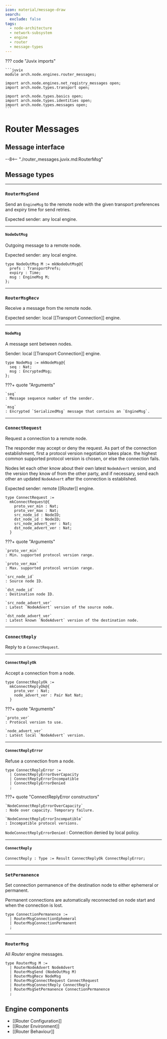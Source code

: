 ```yaml
---
icon: material/message-draw
search:
  exclude: false
tags:
  - node-architecture
  - network-subsystem
  - engine
  - router
  - message-types
---
```


??? code "Juvix imports"

    ```juvix
    module arch.node.engines.router_messages;

    import arch.node.engines.net_registry_messages open;
    import arch.node.types.transport open;

    import arch.node.types.basics open;
    import arch.node.types.identities open;
    import arch.node.types.messages open;
    ```

# Router Messages

## Message interface

--8<-- "./router_messages.juvix.md:RouterMsg"

<!-- TODO: Add message sequence diagrams -->

## Message types

---

### `RouterMsgSend`

Send an `EngineMsg` to the remote node with the given transport preferences and
expiry time for send retries.

Expected sender: any local engine.

---

#### `NodeOutMsg`

Outgoing message to a remote node.

Expected sender: any local engine.

<!-- --8<-- [start:NodeOutMsg] -->
```juvix
type NodeOutMsg M := mkNodeOutMsg@{
  prefs : TransportPrefs;
  expiry : Time;
  msg : EngineMsg M;
};
```
<!-- --8<-- [end:NodeOutMsg] -->

---

### `RouterMsgRecv`

Receive a message from the remote node.

Expected sender: local [[Transport Connection]] engine.

---

#### `NodeMsg`

A message sent between nodes.

Sender: local [[Transport Connection]] engine.

<!-- --8<-- [start:NodeMsg] -->
```juvix
type NodeMsg := mkNodeMsg@{
  seq : Nat;
  msg : EncryptedMsg;
};
```
<!-- --8<-- [end:NodeMsg] -->

???+ quote "Arguments"

    `seq`
    : Message sequence number of the sender.

    `msg`
    : Encrypted `SerializedMsg` message that contains an `EngineMsg`.

---

### `ConnectRequest`

Request a connection to a remote node.

The responder may accept or deny the request. As part of the connection
establishment, first a protocol version negotiation takes place. the highest
common supported protocol version is chosen, or else the connection fails.

Nodes let each other know about their own latest `NodeAdvert` version, and the
version they know of from the other party, and if necessary, send each other an
updated `NodeAdvert` after the connection is established.

Expected sender: remote [[Router]] engine.

```juvix
type ConnectRequest :=
  mkConnectRequest@{
    proto_ver_min : Nat;
    proto_ver_max : Nat;
    src_node_id : NodeID;
    dst_node_id : NodeID;
    src_node_advert_ver : Nat;
    dst_node_advert_ver : Nat;
  }
```

???+ quote "Arguments"

    `proto_ver_min`
    : Min. supported protocol version range.

    `proto_ver_max`
    : Max. supported protocol version range.

    `src_node_id`
    : Source node ID.

    `dst_node_id`
    : Destination node ID.

    `src_node_advert_ver`
    : Latest `NodeAdvert` version of the source node.

    `dst_node_advert_ver`
    : Latest known `NodeAdvert` version of the destination node.

---

### `ConnectReply`

Reply to a `ConnectRequest`.

---

#### `ConnectReplyOk`

Accept a connection from a node.

```juvix
type ConnectReplyOk :=
  mkConnectReplyOk@{
    proto_ver : Nat;
    node_advert_ver : Pair Nat Nat;
  }
```

???+ quote "Arguments"

    `proto_ver`
    : Protocol version to use.

    `node_advert_ver`
    : Latest local `NodeAdvert` version.

---

#### `ConnectReplyError`

Refuse a connection from a node.

```juvix
type ConnectReplyError :=
  | ConnectReplyErrorOverCapacity
  | ConnectReplyErrorIncompatible
  | ConnectReplyErrorDenied
  ;
```

???+ quote "ConnectReplyError constructors"

    `NodeConnectReplyErrorOverCapacity`
    : Node over capacity. Temporary failure.

    `NodeConnectReplyErrorIncompatible`
    : Incompatible protocol versions.

  `NodeConnectReplyErrorDenied`
  : Connection denied by local policy.

---

#### `ConnectReply`

```juvix
ConnectReply : Type := Result ConnectReplyOk ConnectReplyError;
```

---

### `SetPermanence`

Set connection permanence of the destination node
to either ephemeral or permanent.

Permanent connections are automatically reconnected
on node start and when the connection is lost.

```juvix
type ConnectionPermanence :=
  | RouterMsgConnectionEphemeral
  | RouterMsgConnectionPermanent
  ;
```

---

### `RouterMsg`

All *Router* engine messages.

<!-- --8<-- [start:RouterMsg] -->
```juvix
type RouterMsg M :=
  | RouterNodeAdvert NodeAdvert
  | RouterMsgSend (NodeOutMsg M)
  | RouterMsgRecv NodeMsg
  | RouterMsgConnectRequest ConnectRequest
  | RouterMsgConnectReply ConnectReply
  | RouterMsgSetPermanence ConnectionPermanence
  ;
```
<!-- --8<-- [end:RouterMsg] -->

## Engine components

- [[Router Configuration]]
- [[Router Environment]]
- [[Router Behaviour]]

